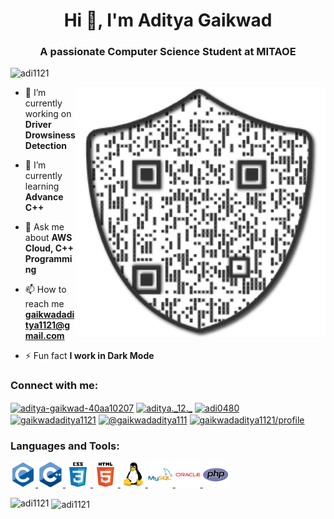 <h1 align="center">Hi 👋, I'm Aditya Gaikwad</h1>
<h3 align="center">A passionate Computer Science Student at MITAOE</h3>
<p align="left"> <img src="https://komarev.com/ghpvc/?username=adi1121&label=Profile%20views&color=0e75b6&style=flat" alt="adi1121" /> </p>
<img src="/Portfolio.png" alt="Portfolio" height="400" align="right" />

- 🔭 I’m currently working on **Driver Drowsiness Detection**

- 🌱 I’m currently learning **Advance C++**

- 💬 Ask me about **AWS Cloud, C++ Programming**

- 📫 How to reach me **gaikwadaditya1121@gmail.com**

- ⚡ Fun fact **I work in Dark Mode**

<h3 align="left">Connect with me:</h3>
<p align="left">
<a href="https://linkedin.com/in/aditya-gaikwad-40aa10207" target="blank"><img align="center" src="https://raw.githubusercontent.com/rahuldkjain/github-profile-readme-generator/master/src/images/icons/Social/linked-in-alt.svg" alt="aditya-gaikwad-40aa10207" height="30" width="40" /></a>
<a href="https://instagram.com/aditya._12._" target="blank"><img align="center" src="https://raw.githubusercontent.com/rahuldkjain/github-profile-readme-generator/master/src/images/icons/Social/instagram.svg" alt="aditya._12._" height="30" width="40" /></a>
<a href="https://www.codechef.com/users/adi0480" target="blank"><img align="center" src="https://cdn.jsdelivr.net/npm/simple-icons@3.1.0/icons/codechef.svg" alt="adi0480" height="30" width="40" /></a>
<a href="https://www.leetcode.com/gaikwadaditya1121" target="blank"><img align="center" src="https://raw.githubusercontent.com/rahuldkjain/github-profile-readme-generator/master/src/images/icons/Social/leet-code.svg" alt="gaikwadaditya1121" height="30" width="40" /></a>
<a href="https://www.hackerearth.com/@gaikwadaditya111" target="blank"><img align="center" src="https://raw.githubusercontent.com/rahuldkjain/github-profile-readme-generator/master/src/images/icons/Social/hackerearth.svg" alt="@gaikwadaditya111" height="30" width="40" /></a>
<a href="https://auth.geeksforgeeks.org/user/gaikwadaditya1121/profile" target="blank"><img align="center" src="https://raw.githubusercontent.com/rahuldkjain/github-profile-readme-generator/master/src/images/icons/Social/geeks-for-geeks.svg" alt="gaikwadaditya1121/profile" height="30" width="40" /></a>
</p>

<h3 align="left">Languages and Tools:</h3>
<p align="left"> <a href="https://www.cprogramming.com/" target="_blank" rel="noreferrer"> <img src="https://raw.githubusercontent.com/devicons/devicon/master/icons/c/c-original.svg" alt="c" width="40" height="40"/> </a> <a href="https://www.w3schools.com/cpp/" target="_blank" rel="noreferrer"> <img src="https://raw.githubusercontent.com/devicons/devicon/master/icons/cplusplus/cplusplus-original.svg" alt="cplusplus" width="40" height="40"/> </a> <a href="https://www.w3schools.com/css/" target="_blank" rel="noreferrer"> <img src="https://raw.githubusercontent.com/devicons/devicon/master/icons/css3/css3-original-wordmark.svg" alt="css3" width="40" height="40"/> </a> <a href="https://www.w3.org/html/" target="_blank" rel="noreferrer"> <img src="https://raw.githubusercontent.com/devicons/devicon/master/icons/html5/html5-original-wordmark.svg" alt="html5" width="40" height="40"/> </a> <a href="https://www.linux.org/" target="_blank" rel="noreferrer"> <img src="https://raw.githubusercontent.com/devicons/devicon/master/icons/linux/linux-original.svg" alt="linux" width="40" height="40"/> </a> <a href="https://www.mysql.com/" target="_blank" rel="noreferrer"> <img src="https://raw.githubusercontent.com/devicons/devicon/master/icons/mysql/mysql-original-wordmark.svg" alt="mysql" width="40" height="40"/> </a> <a href="https://www.oracle.com/" target="_blank" rel="noreferrer"> <img src="https://raw.githubusercontent.com/devicons/devicon/master/icons/oracle/oracle-original.svg" alt="oracle" width="40" height="40"/> </a> <a href="https://www.php.net" target="_blank" rel="noreferrer"> <img src="https://raw.githubusercontent.com/devicons/devicon/master/icons/php/php-original.svg" alt="php" width="40" height="40"/> </a> </p>

<p><img align="left" src="https://github-readme-stats.vercel.app/api/top-langs?username=adi1121&show_icons=true&locale=en&layout=compact" alt="adi1121" /></p>

<p>&nbsp;<img align="center" src="https://github-readme-stats.vercel.app/api?username=adi1121&show_icons=true&locale=en" alt="adi1121" /></p>
